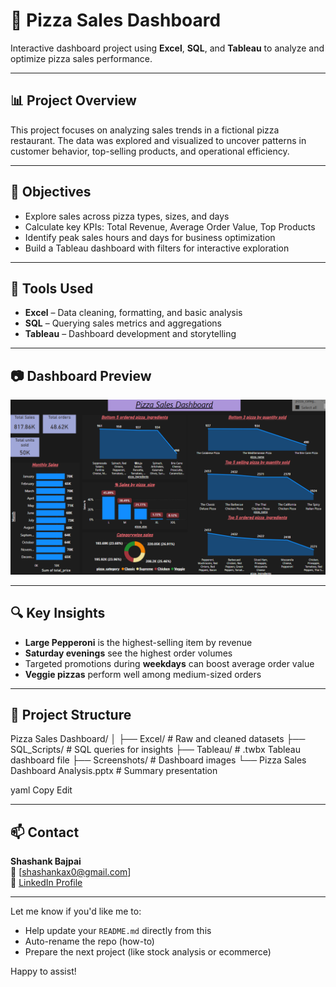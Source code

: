 # 🍕 Pizza Sales Dashboard

Interactive dashboard project using **Excel**, **SQL**, and **Tableau** to analyze and optimize pizza sales performance.

---

## 📊 Project Overview

This project focuses on analyzing sales trends in a fictional pizza restaurant. The data was explored and visualized to uncover patterns in customer behavior, top-selling products, and operational efficiency.

---

## 🎯 Objectives

- Explore sales across pizza types, sizes, and days
- Calculate key KPIs: Total Revenue, Average Order Value, Top Products
- Identify peak sales hours and days for business optimization
- Build a Tableau dashboard with filters for interactive exploration

---

## 🧰 Tools Used

- **Excel** – Data cleaning, formatting, and basic analysis  
- **SQL** – Querying sales metrics and aggregations  
- **Tableau** – Dashboard development and storytelling  

---

## 📷 Dashboard Preview

![Dashboard Preview](pizza_dashboard_preview.png.png)

---

## 🔍 Key Insights

- **Large Pepperoni** is the highest-selling item by revenue  
- **Saturday evenings** see the highest order volumes  
- Targeted promotions during **weekdays** can boost average order value  
- **Veggie pizzas** perform well among medium-sized orders

---

## 📂 Project Structure

Pizza Sales Dashboard/
│
├── Excel/ # Raw and cleaned datasets
├── SQL_Scripts/ # SQL queries for insights
├── Tableau/ # .twbx Tableau dashboard file
├── Screenshots/ # Dashboard images
└── Pizza Sales Dashboard Analysis.pptx # Summary presentation

yaml
Copy
Edit

---

## 📫 Contact

**Shashank Bajpai**  
📧 [shashankax0@gmail.com]  
🔗 [LinkedIn Profile](www.linkedin.com/in/shashank-bajpai-53871222a)

---

Let me know if you'd like me to:
- Help update your `README.md` directly from this
- Auto-rename the repo (how-to)
- Prepare the next project (like stock analysis or ecommerce)

Happy to assist!
